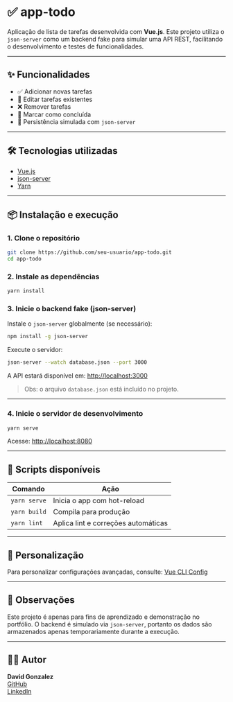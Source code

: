 # ✅ app-todo

Aplicação de lista de tarefas desenvolvida com **Vue.js**. Este projeto utiliza o `json-server` como um backend fake para simular uma API REST, facilitando o desenvolvimento e testes de funcionalidades.

---

## ✨ Funcionalidades

- ✅ Adicionar novas tarefas
- 📝 Editar tarefas existentes
- ❌ Remover tarefas
- 📌 Marcar como concluída
- 💾 Persistência simulada com `json-server`

---

## 🛠 Tecnologias utilizadas

- [Vue.js](https://vuejs.org/)
- [json-server](https://github.com/typicode/json-server)
- [Yarn](https://classic.yarnpkg.com/)

---

## 📦 Instalação e execução

### 1. Clone o repositório

```bash
git clone https://github.com/seu-usuario/app-todo.git
cd app-todo
```

### 2. Instale as dependências

```bash
yarn install
```

### 3. Inicie o backend fake (json-server)

Instale o `json-server` globalmente (se necessário):

```bash
npm install -g json-server
```

Execute o servidor:

```bash
json-server --watch database.json --port 3000
```

A API estará disponível em: [http://localhost:3000](http://localhost:3000)

> Obs: o arquivo `database.json` está incluído no projeto.

---

### 4. Inicie o servidor de desenvolvimento

```bash
yarn serve
```

Acesse: [http://localhost:8080](http://localhost:8080)

---

## 🧾 Scripts disponíveis

| Comando              | Ação                                |
|----------------------|-------------------------------------|
| `yarn serve`         | Inicia o app com hot-reload         |
| `yarn build`         | Compila para produção               |
| `yarn lint`          | Aplica lint e correções automáticas |

---

## 🔧 Personalização

Para personalizar configurações avançadas, consulte: [Vue CLI Config](https://cli.vuejs.org/config/)

---

## 📌 Observações

Este projeto é apenas para fins de aprendizado e demonstração no portfólio. O backend é simulado via `json-server`, portanto os dados são armazenados apenas temporariamente durante a execução.

---

## 👨‍💻 Autor

**David Gonzalez**  
[GitHub](https://github.com/davidg-gonzalez)  
[LinkedIn](https://www.linkedin.com/in/david-gonzalez-728015302/)